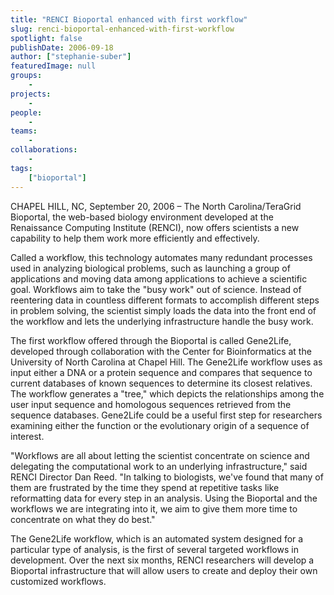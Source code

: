 ```yaml
---
title: "RENCI Bioportal enhanced with first workflow"
slug: renci-bioportal-enhanced-with-first-workflow
spotlight: false
publishDate: 2006-09-18
author: ["stephanie-suber"]
featuredImage: null
groups:
    - 
projects:
    - 
people:
    - 
teams: 
    - 
collaborations:
    - 
tags:
    ["bioportal"]
---
```

CHAPEL HILL, NC, September 20, 2006 – The North Carolina/TeraGrid Bioportal, the web-based biology environment developed at the Renaissance Computing Institute (RENCI), now offers scientists a new capability to help them work more efficiently and effectively. 

Called a workflow, this technology automates many redundant processes used in analyzing biological problems, such as launching a group of applications and moving data among applications to achieve a scientific goal. Workflows aim to take the "busy work" out of science. Instead of reentering data in countless different formats to accomplish different steps in problem solving, the scientist simply loads the data into the front end of the workflow and lets the underlying infrastructure handle the busy work.

The first workflow offered through the Bioportal is called Gene2Life, developed through collaboration with the Center for Bioinformatics at the University of North Carolina at Chapel Hill. The Gene2Life workflow uses as input either a DNA or a protein sequence and compares that sequence to current databases of known sequences to determine its closest relatives. The workflow generates a "tree," which depicts the relationships among the user input sequence and homologous sequences retrieved from the sequence databases. Gene2Life could be a useful first step for researchers examining either the function or the evolutionary origin of a sequence of interest.

"Workflows are all about letting the scientist concentrate on science and delegating the computational work to an underlying infrastructure," said RENCI Director Dan Reed. "In talking to biologists, we've found that many of them are frustrated by the time they spend at repetitive tasks like reformatting data for every step in an analysis. Using the Bioportal and the workflows we are integrating into it, we aim to give them more time to concentrate on what they do best."

The Gene2Life workflow, which is an automated system designed for a particular type of analysis, is the first of several targeted workflows in development. Over the next six months, RENCI researchers will develop a Bioportal infrastructure that will allow users to create and deploy their own customized workflows.
